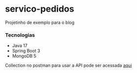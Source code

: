 # servico-pedidos

Projetinho de exemplo para o blog

### Tecnologias

- Java 17
- Spring Boot 3
- MongoDB 5

Collection no postman para usar a API pode ser acessada [aqui](https://www.postman.com/arthurgregorio/workspace/blog-examples/collection/427126-2b407a62-c3c6-494a-943a-02acd91820d6?action=share&creator=427126)
